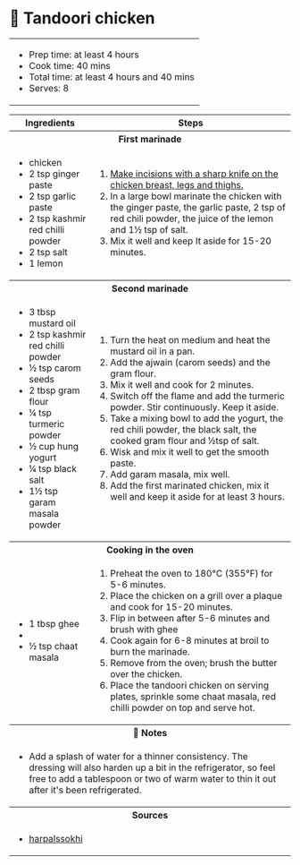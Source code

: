 # 🍗 Tandoori chicken

<table class="table table-striped">
    <tr>
        <td colspan="2">
        <ul>
            <li>Prep time: at least 4 hours</li>
            <li>Cook time: 40 mins</li>
            <li>Total time: at least 4 hours and 40 mins</li>
            <li>Serves: 8</li>
        </ul>
        </td>
    </tr>
</table>

<table class="table table-striped">
  <thead>
    <tr>
      <th scope="col">Ingredients</th>
      <th scope="col">Steps</th>
    </tr>
  </thead>
  <tbody>
    <tr>
      <th colspan="2">First marinade</th>
    </tr>
    <tr>
      <td scope="row">
        <ul>
            <li>chicken</li>
            <li>2 tsp ginger paste</li>
            <li>2 tsp garlic paste</li>
            <li>2 tsp kashmir red chilli powder</li>
            <li>2 tsp salt</li>
            <li>1 lemon</li>
        </ul>
      </td>
      <td>
        <ol>
            <li><a href="http://harpalssokhi.com/recipe/how-to-cut-chicken-for-tandoori/" target="_blank">Make incisions with a sharp knife on the chicken breast, legs and thighs.</a></li>
            <li>In a large bowl marinate the chicken with the ginger paste, the garlic paste, 2 tsp of red chili powder, the juice of the lemon and 1½ tsp of salt.</li>
            <li>Mix it well and keep It aside for 15-20 minutes.</li>
        </ol>
      </td>
    </tr>
    <tr>
      <th colspan="2">Second marinade</th>
    </tr>
    <tr>
      <td scope="row">
        <ul>
            <li>3 tbsp mustard oil</li>
            <li>2 tsp kashmir red chilli powder</li>
            <li>½ tsp carom seeds</li>
            <li>2 tbsp gram flour</li>
            <li>¼ tsp turmeric powder</li>
            <li>½ cup hung yogurt</li>
            <li>¼ tsp black salt</li>
            <li>1½ tsp garam masala powder</li>
        </ul>
      </td>
      <td>
        <ol>
            <li>Turn the heat on medium and heat the mustard oil in a pan.</li>
            <li>Add the ajwain (carom seeds) and the gram flour.</li>
            <li>Mix it well and cook for 2 minutes.</li>
            <li>Switch off the flame and add the turmeric powder. Stir continuously. Keep it aside.</li>
            <li>Take a mixing bowl to add the yogurt, the red chili powder, the black salt, the cooked gram flour and ½tsp of salt.</li>
            <li>Wisk and mix it well to get the smooth paste.</li>
            <li>Add garam masala, mix well.</li>
            <li>Add the first marinated chicken, mix it well and keep it aside for at least 3 hours.</li>
        </ol>
      </td>
    </tr>
    <tr>
      <th colspan="2">Cooking in the oven</th>
    </tr>
    <tr>
      <td scope="row">
        <ul>
            <li>1 tbsp ghee</li>
            <li><li>½ tsp chaat masala</li></li>
        </ul>
      </td>
      <td>
        <ol>
            <li>Preheat the oven to 180°C (355°F) for 5-6 minutes.</li>
            <li>Place the chicken on a grill over a plaque and cook for 15-20 minutes.</li>
            <li>Flip in between after 5-6 minutes and brush with ghee</li>
            <li>Cook again for 6-8 minutes at broil to burn the marinade.</li>
            <li>Remove from the oven; brush the butter over the chicken.</li>
            <li>Place the tandoori chicken on serving plates, sprinkle some chaat masala, red chilli powder on top and serve hot.</li>
        </ol>
      </td>
    </tr>
    <tr>
      <th colspan="2">📝 Notes</th>
    </tr>
    <tr>
      <td colspan="2">
        <ul>
            <li>Add a splash of water for a thinner consistency. The dressing will also harden up a bit in the refrigerator, so feel free to add a tablespoon or two of warm water to thin it out after it's been refrigerated.</li>
        </ul>
      </td>
    </tr>
    <tr>
      <th colspan="2">Sources</th>
    </tr>
    <tr>
      <td colspan="2">
        <ul>
            <li><a href="https://harpalssokhi.com/recipe/tandoori-chicken-in-oven/" target="_blank">harpalssokhi</a></li>
        </ul>
      </td>
    </tr>
  </tbody>
</table>

